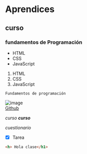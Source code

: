 # Aprendices 
## curso 
### fundamentos de Programación

- HTML
- CSS
- JavaScript

1. HTML
2. CSS
3. JavaScript
 
 ~~~
Fundamentos de programación 
 ~~~

![image](https://user-images.githubusercontent.com/92339065/137333176-c317afbe-ec79-4f49-813b-e12e996aaccd.png)<br>
[Github](https://github.com/)

*curso*
***curso***

_cuestionario_

- [x] Tarea 

```html
<h> Hola clase</h1> 
